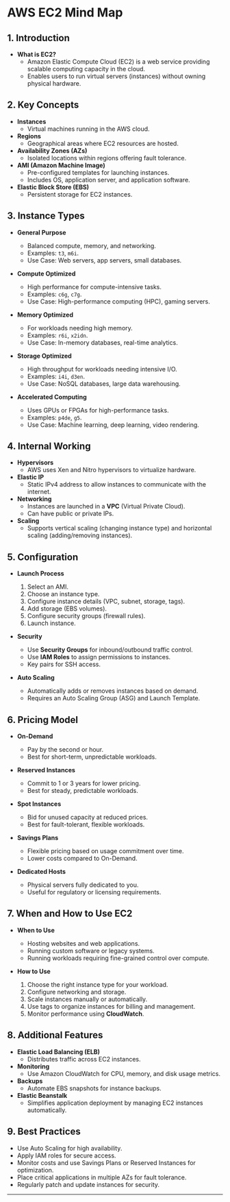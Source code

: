 # AWS EC2 Mind Map

## 1. Introduction
- **What is EC2?**
  - Amazon Elastic Compute Cloud (EC2) is a web service providing scalable computing capacity in the cloud.
  - Enables users to run virtual servers (instances) without owning physical hardware.

## 2. Key Concepts
- **Instances**
  - Virtual machines running in the AWS cloud.
- **Regions**
  - Geographical areas where EC2 resources are hosted.
- **Availability Zones (AZs)**
  - Isolated locations within regions offering fault tolerance.
- **AMI (Amazon Machine Image)**
  - Pre-configured templates for launching instances.
  - Includes OS, application server, and application software.
- **Elastic Block Store (EBS)**
  - Persistent storage for EC2 instances.

## 3. Instance Types
- **General Purpose**
  - Balanced compute, memory, and networking.
  - Examples: `t3`, `m6i`.
  - Use Case: Web servers, app servers, small databases.

- **Compute Optimized**
  - High performance for compute-intensive tasks.
  - Examples: `c6g`, `c7g`.
  - Use Case: High-performance computing (HPC), gaming servers.

- **Memory Optimized**
  - For workloads needing high memory.
  - Examples: `r6i`, `x2idn`.
  - Use Case: In-memory databases, real-time analytics.

- **Storage Optimized**
  - High throughput for workloads needing intensive I/O.
  - Examples: `i4i`, `d3en`.
  - Use Case: NoSQL databases, large data warehousing.

- **Accelerated Computing**
  - Uses GPUs or FPGAs for high-performance tasks.
  - Examples: `p4de`, `g5`.
  - Use Case: Machine learning, deep learning, video rendering.

## 4. Internal Working
- **Hypervisors**
  - AWS uses Xen and Nitro hypervisors to virtualize hardware.
- **Elastic IP**
  - Static IPv4 address to allow instances to communicate with the internet.
- **Networking**
  - Instances are launched in a **VPC** (Virtual Private Cloud).
  - Can have public or private IPs.
- **Scaling**
  - Supports vertical scaling (changing instance type) and horizontal scaling (adding/removing instances).

## 5. Configuration
- **Launch Process**
  1. Select an AMI.
  2. Choose an instance type.
  3. Configure instance details (VPC, subnet, storage, tags).
  4. Add storage (EBS volumes).
  5. Configure security groups (firewall rules).
  6. Launch instance.

- **Security**
  - Use **Security Groups** for inbound/outbound traffic control.
  - Use **IAM Roles** to assign permissions to instances.
  - Key pairs for SSH access.

- **Auto Scaling**
  - Automatically adds or removes instances based on demand.
  - Requires an Auto Scaling Group (ASG) and Launch Template.

## 6. Pricing Model
- **On-Demand**
  - Pay by the second or hour.
  - Best for short-term, unpredictable workloads.

- **Reserved Instances**
  - Commit to 1 or 3 years for lower pricing.
  - Best for steady, predictable workloads.

- **Spot Instances**
  - Bid for unused capacity at reduced prices.
  - Best for fault-tolerant, flexible workloads.

- **Savings Plans**
  - Flexible pricing based on usage commitment over time.
  - Lower costs compared to On-Demand.

- **Dedicated Hosts**
  - Physical servers fully dedicated to you.
  - Useful for regulatory or licensing requirements.

## 7. When and How to Use EC2
- **When to Use**
  - Hosting websites and web applications.
  - Running custom software or legacy systems.
  - Running workloads requiring fine-grained control over compute.

- **How to Use**
  1. Choose the right instance type for your workload.
  2. Configure networking and storage.
  3. Scale instances manually or automatically.
  4. Use tags to organize instances for billing and management.
  5. Monitor performance using **CloudWatch**.

## 8. Additional Features
- **Elastic Load Balancing (ELB)**
  - Distributes traffic across EC2 instances.
- **Monitoring**
  - Use Amazon CloudWatch for CPU, memory, and disk usage metrics.
- **Backups**
  - Automate EBS snapshots for instance backups.
- **Elastic Beanstalk**
  - Simplifies application deployment by managing EC2 instances automatically.

## 9. Best Practices
- Use Auto Scaling for high availability.
- Apply IAM roles for secure access.
- Monitor costs and use Savings Plans or Reserved Instances for optimization.
- Place critical applications in multiple AZs for fault tolerance.
- Regularly patch and update instances for security.

---